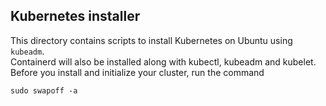 ## Kubernetes installer
This directory contains scripts to install Kubernetes on Ubuntu using `kubeadm`.   
Containerd will also be installed along with kubectl, kubeadm and kubelet. Before you install and initialize your cluster, run the command   
```
sudo swapoff -a
```